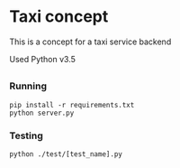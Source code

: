 # Taxi concept

This is a concept for a taxi service backend

Used Python v3.5

## 

### Running

```
pip install -r requirements.txt
python server.py
```

### Testing

```
python ./test/[test_name].py
```
